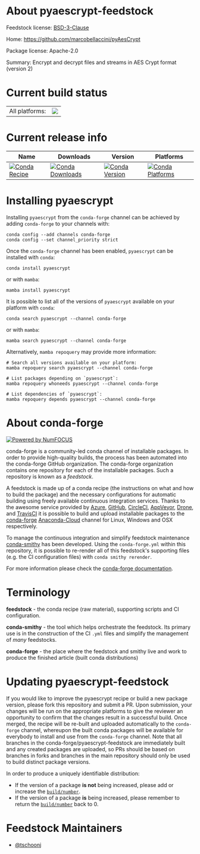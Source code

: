 About pyaescrypt-feedstock
==========================

Feedstock license: [BSD-3-Clause](https://github.com/conda-forge/pyaescrypt-feedstock/blob/main/LICENSE.txt)

Home: https://github.com/marcobellaccini/pyAesCrypt

Package license: Apache-2.0

Summary: Encrypt and decrypt files and streams in AES Crypt format (version 2)

Current build status
====================


<table><tr><td>All platforms:</td>
    <td>
      <a href="https://dev.azure.com/conda-forge/feedstock-builds/_build/latest?definitionId=10391&branchName=main">
        <img src="https://dev.azure.com/conda-forge/feedstock-builds/_apis/build/status/pyaescrypt-feedstock?branchName=main">
      </a>
    </td>
  </tr>
</table>

Current release info
====================

| Name | Downloads | Version | Platforms |
| --- | --- | --- | --- |
| [![Conda Recipe](https://img.shields.io/badge/recipe-pyaescrypt-green.svg)](https://anaconda.org/conda-forge/pyaescrypt) | [![Conda Downloads](https://img.shields.io/conda/dn/conda-forge/pyaescrypt.svg)](https://anaconda.org/conda-forge/pyaescrypt) | [![Conda Version](https://img.shields.io/conda/vn/conda-forge/pyaescrypt.svg)](https://anaconda.org/conda-forge/pyaescrypt) | [![Conda Platforms](https://img.shields.io/conda/pn/conda-forge/pyaescrypt.svg)](https://anaconda.org/conda-forge/pyaescrypt) |

Installing pyaescrypt
=====================

Installing `pyaescrypt` from the `conda-forge` channel can be achieved by adding `conda-forge` to your channels with:

```
conda config --add channels conda-forge
conda config --set channel_priority strict
```

Once the `conda-forge` channel has been enabled, `pyaescrypt` can be installed with `conda`:

```
conda install pyaescrypt
```

or with `mamba`:

```
mamba install pyaescrypt
```

It is possible to list all of the versions of `pyaescrypt` available on your platform with `conda`:

```
conda search pyaescrypt --channel conda-forge
```

or with `mamba`:

```
mamba search pyaescrypt --channel conda-forge
```

Alternatively, `mamba repoquery` may provide more information:

```
# Search all versions available on your platform:
mamba repoquery search pyaescrypt --channel conda-forge

# List packages depending on `pyaescrypt`:
mamba repoquery whoneeds pyaescrypt --channel conda-forge

# List dependencies of `pyaescrypt`:
mamba repoquery depends pyaescrypt --channel conda-forge
```


About conda-forge
=================

[![Powered by
NumFOCUS](https://img.shields.io/badge/powered%20by-NumFOCUS-orange.svg?style=flat&colorA=E1523D&colorB=007D8A)](https://numfocus.org)

conda-forge is a community-led conda channel of installable packages.
In order to provide high-quality builds, the process has been automated into the
conda-forge GitHub organization. The conda-forge organization contains one repository
for each of the installable packages. Such a repository is known as a *feedstock*.

A feedstock is made up of a conda recipe (the instructions on what and how to build
the package) and the necessary configurations for automatic building using freely
available continuous integration services. Thanks to the awesome service provided by
[Azure](https://azure.microsoft.com/en-us/services/devops/), [GitHub](https://github.com/),
[CircleCI](https://circleci.com/), [AppVeyor](https://www.appveyor.com/),
[Drone](https://cloud.drone.io/welcome), and [TravisCI](https://travis-ci.com/)
it is possible to build and upload installable packages to the
[conda-forge](https://anaconda.org/conda-forge) [Anaconda-Cloud](https://anaconda.org/)
channel for Linux, Windows and OSX respectively.

To manage the continuous integration and simplify feedstock maintenance
[conda-smithy](https://github.com/conda-forge/conda-smithy) has been developed.
Using the ``conda-forge.yml`` within this repository, it is possible to re-render all of
this feedstock's supporting files (e.g. the CI configuration files) with ``conda smithy rerender``.

For more information please check the [conda-forge documentation](https://conda-forge.org/docs/).

Terminology
===========

**feedstock** - the conda recipe (raw material), supporting scripts and CI configuration.

**conda-smithy** - the tool which helps orchestrate the feedstock.
                   Its primary use is in the construction of the CI ``.yml`` files
                   and simplify the management of *many* feedstocks.

**conda-forge** - the place where the feedstock and smithy live and work to
                  produce the finished article (built conda distributions)


Updating pyaescrypt-feedstock
=============================

If you would like to improve the pyaescrypt recipe or build a new
package version, please fork this repository and submit a PR. Upon submission,
your changes will be run on the appropriate platforms to give the reviewer an
opportunity to confirm that the changes result in a successful build. Once
merged, the recipe will be re-built and uploaded automatically to the
`conda-forge` channel, whereupon the built conda packages will be available for
everybody to install and use from the `conda-forge` channel.
Note that all branches in the conda-forge/pyaescrypt-feedstock are
immediately built and any created packages are uploaded, so PRs should be based
on branches in forks and branches in the main repository should only be used to
build distinct package versions.

In order to produce a uniquely identifiable distribution:
 * If the version of a package **is not** being increased, please add or increase
   the [``build/number``](https://docs.conda.io/projects/conda-build/en/latest/resources/define-metadata.html#build-number-and-string).
 * If the version of a package **is** being increased, please remember to return
   the [``build/number``](https://docs.conda.io/projects/conda-build/en/latest/resources/define-metadata.html#build-number-and-string)
   back to 0.

Feedstock Maintainers
=====================

* [@tschoonj](https://github.com/tschoonj/)

